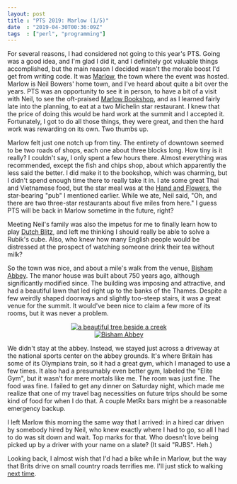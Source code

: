 ```yaml
---
layout: post
title : "PTS 2019: Marlow (1/5)"
date  : "2019-04-30T00:36:09Z"
tags  : ["perl", "programming"]
---
```

For several reasons, I had considered not going to this year's PTS.  Going was
a good idea, and I'm glad I did it, and I definitely got valuable things
accomplished, but the main reason I decided wasn't the morale boost I'd get
from writing code.  It was
[Marlow](https://en.wikipedia.org/wiki/Marlow,_Buckinghamshire), the town where
the event was hosted.  Marlow is Neil Bowers' home town, and I've heard about
quite a bit over the years.  PTS was an opportunity to see it in person, to
have a bit of a visit with Neil, to see the oft-praised [Marlow
Bookshop](http://www.marlowbookshop.co.uk), and as I learned fairly late into
the planning, to eat at a two Michelin star restaurant.  I knew that the price
of doing this would be hard work at the summit and I accepted it.  Fortunately,
I got to do all those things, they were great, and then the hard work was
rewarding on its own.  Two thumbs up.

Marlow felt just one notch up from tiny.  The entirety of downtown seemed to be
two roads of shops, each one about three blocks long.  How tiny is it really?
I couldn't say, I only spent a few hours there.  Almost everything was
recommended, except the fish and chips shop, about which apparently the less
said the better.  I did make it to the bookshop, which was charming, but I
didn't spend enough time there to really take it in.  I ate some great Thai and
Vietnamese food, but the star meal was at the [Hand and
Flowers](https://www.thehandandflowers.co.uk/), the star-bearing "pub" I
mentioned earlier.  While we ate, Neil said, "Oh, and there are two three-star
restaurants about five miles from here."  I guess PTS will be back in Marlow
sometime in the future, right?

Meeting Neil's family was also the impetus for me to finally learn how to play
[Dutch Blitz](https://en.wikipedia.org/wiki/Dutch_Blitz), and left me thinking
I should really be able to solve a Rubik's cube.  Also, who knew how many
English people would be distressed at the prospect of watching someone drink
their tea without milk?

So the town was nice, and about a mile's walk from the venue, [Bisham
Abbey](https://en.wikipedia.org/wiki/Bisham_Abbey).  The manor house was built
about 750 years ago, although significantly modified since.  The building was
imposing and attractive, and had a beautiful lawn that led right up to the
banks of the Thames.  Despite a few weirdly shaped doorways and slightly
too-steep stairs, it was a great venue for the summit.  It would've been nice
to claim a few more of its rooms, but it was never a problem.

<center>
<a href="https://www.flickr.com/photos/rjbs/32794032917/in/album-72157704854535142/" title="a beautiful tree beside a creek"><img src="https://live.staticflickr.com/65535/32794032917_f2d8d34757_z.jpg" alt="a beautiful tree beside a creek"></a>
</center>

<center>
<a href="https://www.flickr.com/photos/rjbs/33860416408/in/album-72157704854535142/" title="Bisham Abbey"><img src="https://live.staticflickr.com/65535/33860416408_01041c4e00_z.jpg" alt="Bisham Abbey"></a>
</center>

We didn't stay at the abbey.  Instead, we stayed just across a driveway at the
national sports center on the abbey grounds.  It's where Britain has some of
its Olympians train, so it had a great gym, which I managed to use a few times.
It also had a presumably even better gym, labeled the "Elite Gym", but it
wasn't for mere mortals like me.  The room was just fine.  The food was fine.
I failed to get any dinner on Saturday night, which made me realize that one
of my travel bag necessities on future trips should be some kind of food for
when I do that.  A couple MetRx bars might be a reasonable emergency backup.

I left Marlow this morning the same way that I arrived: in a hired car driven
by somebody hired by Neil, who knew exactly where I had to go, so all I had to
do was sit down and wait.  Top marks for that.  Who doesn't love being picked
up by a driver with your name on a slate?  (It said "RJBS".  Heh.)

Looking back, I almost wish that I'd had a bike while in Marlow, but the way
that Brits drive on small country roads terrifies me.  I'll just stick to
walking [next time](https://en.wikipedia.org/wiki/The_Fat_Duck).

